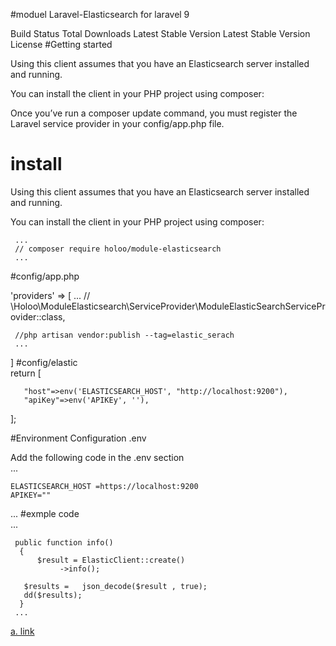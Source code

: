 #moduel Laravel-Elasticsearch  for laravel  9 


Build Status Total Downloads Latest Stable Version Latest Stable Version License
#Getting started 

Using this client assumes that you have an Elasticsearch server installed and running.

You can install the client in your PHP project using composer:

Once you’ve run a composer update command, you must register the Laravel service provider in your config/app.php file.


# install
Using this client assumes that you have an Elasticsearch server installed and running.

You can install the client in your PHP project using composer:
  
     ...
     // composer require holoo/module-elasticsearch
     ...

#config/app.php 

 'providers' => [
     ...
     // \Holoo\ModuleElasticsearch\ServiceProvider\ModuleElasticSearchServiceProvider::class,
       
     //php artisan vendor:publish --tag=elastic_serach
     ...
 ]
 #config/elastic  
   return [
      
       "host"=>env('ELASTICSEARCH_HOST', "http://localhost:9200"),
       "apiKey"=>env('APIKEy', ''), 
       
   ];
 
#Environment Configuration  .env
 
 Add the following code in the .env section  
   ...
     
    ELASTICSEARCH_HOST =https://localhost:9200
    APIKEY=""
   ...
  #exmple code  
    ... 
    
     public function info()
      {
          $result = ElasticClient::create()
               ->info();

       $results =   json_decode($result , true);
       dd($results);
      } 
     ...   
     
 [a. link](https://www.elastic.co/guide/en/elasticsearch/client/php-api/current/index_management.html   
)
